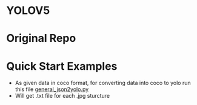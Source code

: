 # YOLOV5
# **Original Repo**
[](https://github.com/ultralytics/yolov5.git)

# Quick Start Examples

- As given data in coco format, for converting data into coco to yolo run this file [general_json2yolo.py](https://github.com/HimaniVaishnav/YOLOV5/blob/main/coco_to_yolo/general_json2yolo.py)
- Will get .txt file for each .jpg sturcture   



